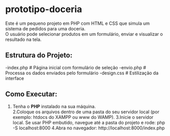 # prototipo-doceria
Este é um pequeno projeto em PHP com HTML e CSS que simula um sistema de pedidos para uma doceria.  
O usuário pode selecionar produtos em um formulário, enviar e visualizar o resultado na tela.

## Estrutura do Projeto:
-index.php # Página inicial com formulário de seleção
-envio.php # Processa os dados enviados pelo formulário
-design.css # Estilização da interface

## Como Executar:
1. Tenha o **PHP** instalado na sua máquina.  
2.Coloque os arquivos dentro de uma pasta do seu servidor local (por exemplo: htdocs do XAMPP ou www do WAMP).
3.Inicie o servidor local.
Se usar PHP embutido, navegue até a pasta do projeto e rode:
php -S localhost:8000
4.Abra no navegador:
http://localhost:8000/index.php



